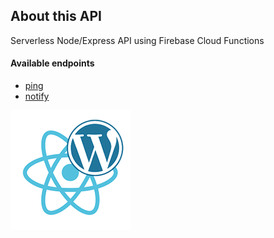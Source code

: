 ## About this API 

Serverless Node/Express API using Firebase Cloud Functions

#### Available endpoints

- [ping](./md/001_ping.md)
- [notify](./md/002_notify.md)

![Listingslab @ToolKit](./png/react_wordpress.png)